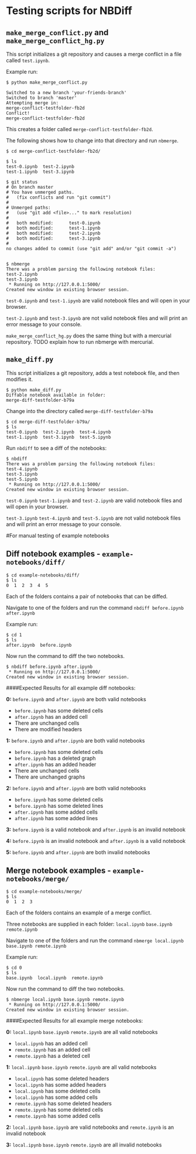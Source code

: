 # Testing scripts for NBDiff

## `make_merge_conflict.py` and `make_merge_conflict_hg.py`

This script initializes a git repository and causes a merge conflict in a file called `test.ipynb`.

Example run:

```
$ python make_merge_conflict.py

Switched to a new branch 'your-friends-branch'
Switched to branch 'master'
Attempting merge in:
merge-conflict-testfolder-fb2d
Conflict!
merge-conflict-testfolder-fb2d
```

This creates a folder called `merge-conflict-testfolder-fb2d`.

The following shows how to change into that directory and run `nbmerge`.

```
$ cd merge-conflict-testfolder-fb2d/

$ ls
test-0.ipynb  test-2.ipynb
test-1.ipynb  test-3.ipynb

$ git status
# On branch master
# You have unmerged paths.
#   (fix conflicts and run "git commit")
#
# Unmerged paths:
#   (use "git add <file>..." to mark resolution)
#
#	both modified:      test-0.ipynb
#	both modified:      test-1.ipynb
#	both modified:      test-2.ipynb
#	both modified:      test-3.ipynb
#
no changes added to commit (use "git add" and/or "git commit -a")


$ nbmerge
There was a problem parsing the following notebook files:
test-2.ipynb
test-3.ipynb
 * Running on http://127.0.0.1:5000/
Created new window in existing browser session.
```

`test-0.ipynb` and `test-1.ipynb` are valid notebook files and will open in your browser.

`test-2.ipynb` and `test-3.ipynb` are not valid notebook files and will print an error message to your console. 

`make_merge_conflict_hg.py` does the same thing but with a mercurial repository.
TODO explain how to run nbmerge with mercurial.

## `make_diff.py`

This script initializes a git repository, adds a test notebook file, and then modifies it.

```
$ python make_diff.py
Diffable notebook available in folder: 
merge-diff-testfolder-b79a
```

Change into the directory called `merge-diff-testfolder-b79a` 

```
$ cd merge-diff-testfolder-b79a/
$ ls
test-0.ipynb  test-2.ipynb  test-4.ipynb
test-1.ipynb  test-3.ipynb  test-5.ipynb
```

Run `nbdiff` to see a diff of the notebooks:

```
$ nbdiff
There was a problem parsing the following notebook files:
test-4.ipynb
test-3.ipynb
test-5.ipynb
 * Running on http://127.0.0.1:5000/
Created new window in existing browser session.
```

`test-0.ipynb` `test-1.ipynb` and `test-2.ipynb` are valid notebook files and will open in your browser.

`test-3.ipynb` `test-4.ipynb` and `test-5.ipynb` are not valid notebook files and will print an error message to your console. 

#For manual testing of example notebooks 

## Diff notebook examples - `example-notebooks/diff/`

```
$ cd example-notebooks/diff/
$ ls
0  1  2  3  4  5
```

Each of the folders contains a pair of notebooks that can be diffed.

Navigate to one of the folders and run the command `nbdiff before.ipynb after.ipynb`

Example run:

```
$ cd 1
$ ls
after.ipynb  before.ipynb
```
Now run the command to diff the two notebooks.

```
$ nbdiff before.ipynb after.ipynb 
 * Running on http://127.0.0.1:5000/
Created new window in existing browser session.
```

####Expected Results for all example diff notebooks:

**0:** `before.ipynb` and `after.ipynb` are both valid notebooks
   * `before.ipynb` has some deleted cells
   * `after.ipynb` has an added cell
   *  There are unchanged cells
   *  There are modified headers

**1:** `before.ipynb` and `after.ipynb` are both valid notebooks
   * `before.ipynb` has some deleted cells
   * `before.ipynb` has a deleted graph
   * `after.ipynb` has an added header 
   *  There are unchanged cells
   *  There are unchanged graphs

**2:** `before.ipynb` and `after.ipynb` are both valid notebooks
   * `before.ipynb` has some deleted cells
   * `before.ipynb` has some deleted lines 
   * `after.ipynb` has some added cells
   * `after.ipynb` has some added lines 

**3:** `before.ipynb` is a valid notebook and `after.ipynb` is an invalid notebook

**4:** `before.ipynb` is an invalid notebook and `after.ipynb` is a valid notebook

**5:** `before.ipynb` and `after.ipynb` are both invalid notebooks


## Merge notebook examples - `example-notebooks/merge/`

```
$ cd example-notebooks/merge/
$ ls
0  1  2  3
```

Each of the folders contains an example of a merge conflict. 

Three notebooks are supplied in each folder: `local.ipynb` `base.ipynb` `remote.ipynb`

Navigate to one of the folders and run the command `nbmerge local.ipynb base.ipynb remote.ipynb`

Example run:

```
$ cd 0
$ ls
base.ipynb  local.ipynb  remote.ipynb
```
Now run the command to diff the two notebooks.

```
$ nbmerge local.ipynb base.ipynb remote.ipynb
 * Running on http://127.0.0.1:5000/
Created new window in existing browser session.
```

####Expected Results for all example merge notebooks:

**0:** `local.ipynb` `base.ipynb` `remote.ipynb` are all valid notebooks
   * `local.ipynb` has an added cell
   * `remote.ipynb` has an added cell 
   * `remote.ipynb` has a deleted cell

**1:** `local.ipynb` `base.ipynb` `remote.ipynb` are all valid notebooks
   * `local.ipynb` has some deleted headers
   * `local.ipynb` has some added headers
   * `local.ipynb` has some deleted cells
   * `local.ipynb` has some added cells
   * `remote.ipynb` has some deleted headers
   * `remote.ipynb` has some deleted cells
   * `remote.ipynb` has some added cells

**2:** `local.ipynb` `base.ipynb` are valid notebooks and `remote.ipynb` is an invalid notebook

**3:** `local.ipynb` `base.ipynb` `remote.ipynb` are all invalid notebooks




